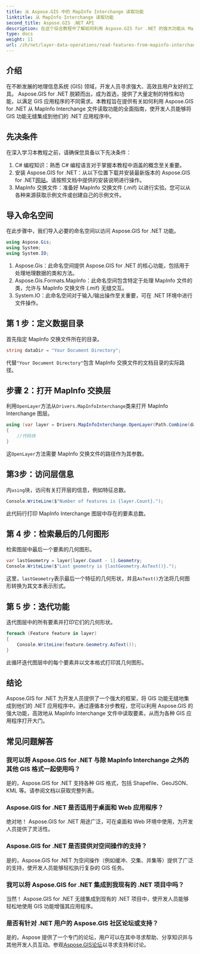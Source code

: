 ```yaml
---
title: 从 Aspose.GIS 中的 MapInfo Interchange 读取功能
linktitle: 从 MapInfo Interchange 读取功能
second_title: Aspose.GIS .NET API
description: 在这个综合教程中了解如何利用 Aspose.GIS for .NET 的强大功能从 MapInfo Interchange 文件中读取要素。
type: docs
weight: 11
url: /zh/net/layer-data-operations/read-features-from-mapinfo-interchange/
---
```

## 介绍
在不断发展的地理信息系统 (GIS) 领域，开发人员寻求强大、高效且用户友好的工具。 Aspose.GIS for .NET 脱颖而出，成为首选，提供了大量定制的特性和功能，以满足 GIS 应用程序的不同需求。本教程旨在提供有关如何利用 Aspose.GIS for .NET 从 MapInfo Interchange 文件读取功能的全面指南，使开发人员能够将 GIS 功能无缝集成到他们的 .NET 应用程序中。
## 先决条件
在深入学习本教程之前，请确保您具备以下先决条件：
1. C# 编程知识：熟悉 C# 编程语言对于掌握本教程中涵盖的概念至关重要。
2. 安装 Aspose.GIS for .NET：从以下位置下载并安装最新版本的 Aspose.GIS for .NET[网站](https://releases.aspose.com/gis/net/)。请按照文档中提供的安装说明进行操作。
3. MapInfo 交换文件：准备好 MapInfo 交换文件 (.mif) 以进行实验。您可以从各种来源获取示例文件或创建自己的示例文件。

## 导入命名空间
在此步骤中，我们导入必要的命名空间以访问 Aspose.GIS for .NET 功能。
```csharp
using Aspose.Gis;
using System;
using System.IO;
```
1. Aspose.Gis：此命名空间提供 Aspose.GIS for .NET 的核心功能，包括用于处理地理数据的类和方法。
2. Aspose.Gis.Formats.MapInfo：此命名空间包含特定于处理 MapInfo 文件的类，允许与 MapInfo 交换文件 (.mif) 无缝交互。
3. System.IO：此命名空间对于输入/输出操作至关重要，可在 .NET 环境中进行文件操作。

## 第 1 步：定义数据目录
首先指定 MapInfo 交换文件所在的目录。
```csharp
string dataDir = "Your Document Directory";
```
代替`"Your Document Directory"`包含 MapInfo 交换文件的文档目录的实际路径。
## 步骤 2：打开 MapInfo 交换层
利用`OpenLayer`方法从`Drivers.MapInfoInterchange`类来打开 MapInfo Interchange 图层。
```csharp
using (var layer = Drivers.MapInfoInterchange.OpenLayer(Path.Combine(dataDir, "data.mif")))
{
    //代码块
}
```
这`OpenLayer`方法需要 MapInfo 交换文件的路径作为其参数。
## 第3步：访问层信息
内`using`块，访问有关打开层的信息，例如特征总数。
```csharp
Console.WriteLine($"Number of features is {layer.Count}.");
```
此代码行打印 MapInfo Interchange 图层中存在的要素总数。
## 第 4 步：检索最后的几何图形
检索图层中最后一个要素的几何图形。
```csharp
var lastGeometry = layer[layer.Count - 1].Geometry;
Console.WriteLine($"Last geometry is {lastGeometry.AsText()}.");
```
这里，`lastGeometry`表示最后一个特征的几何形状，并且`AsText()`方法将几何图形转换为其文本表示形式。
## 第 5 步：迭代功能
迭代图层中的所有要素并打印它们的几何形状。
```csharp
foreach (Feature feature in layer)
{
    Console.WriteLine(feature.Geometry.AsText());
}
```
此循环迭代图层中的每个要素并以文本格式打印其几何图形。

## 结论
Aspose.GIS for .NET 为开发人员提供了一个强大的框架，将 GIS 功能无缝地集成到他们的 .NET 应用程序中。通过遵循本分步教程，您可以利用 Aspose.GIS 的强大功能，高效地从 MapInfo Interchange 文件中读取要素，从而为各种 GIS 应用程序打开大门。
## 常见问题解答
### 我可以将 Aspose.GIS for .NET 与除 MapInfo Interchange 之外的其他 GIS 格式一起使用吗？
是的，Aspose.GIS for .NET 支持各种 GIS 格式，包括 Shapefile、GeoJSON、KML 等。请参阅文档以获取完整列表。
### Aspose.GIS for .NET 是否适用于桌面和 Web 应用程序？
绝对地！ Aspose.GIS for .NET 用途广泛，可在桌面和 Web 环境中使用，为开发人员提供了灵活性。
### Aspose.GIS for .NET 是否提供对空间操作的支持？
是的，Aspose.GIS for .NET 为空间操作（例如缓冲、交集、并集等）提供了广泛的支持，使开发人员能够轻松执行复杂的 GIS 任务。
### 我可以将 Aspose.GIS for .NET 集成到我现有的 .NET 项目中吗？
当然！ Aspose.GIS for .NET 无缝集成到现有的 .NET 项目中，使开发人员能够轻松地使用 GIS 功能增强其应用程序。
### 是否有针对 .NET 用户的 Aspose.GIS 社区论坛或支持？
是的，Aspose 提供了一个专门的论坛，用户可以在其中寻求帮助、分享知识并与其他开发人员互动。参观[Aspose.GIS论坛](https://forum.aspose.com/c/gis/33)以寻求支持和讨论。